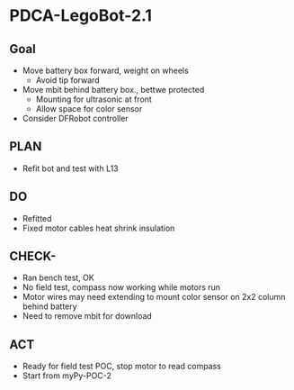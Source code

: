 # PDCA-LegoBot-2.1

## Goal

-   Move battery box forward, weight on wheels
    - Avoid tip forward
- Move mbit behind battery box., bettwe protected
    - Mounting for ultrasonic at front
    - Allow space for color sensor
- Consider DFRobot controller

## PLAN

- Refit bot and test with L13

## DO

- Refitted
- Fixed motor cables heat shrink insulation

## CHECK- 

- Ran bench test, OK
- No field test, compass now working while motors run
- Motor wires may need extending to mount color sensor on 2x2 column behind battery
- Need to remove mbit for download

## ACT

- Ready for field test POC, stop motor to read compass
- Start from myPy-POC-2
